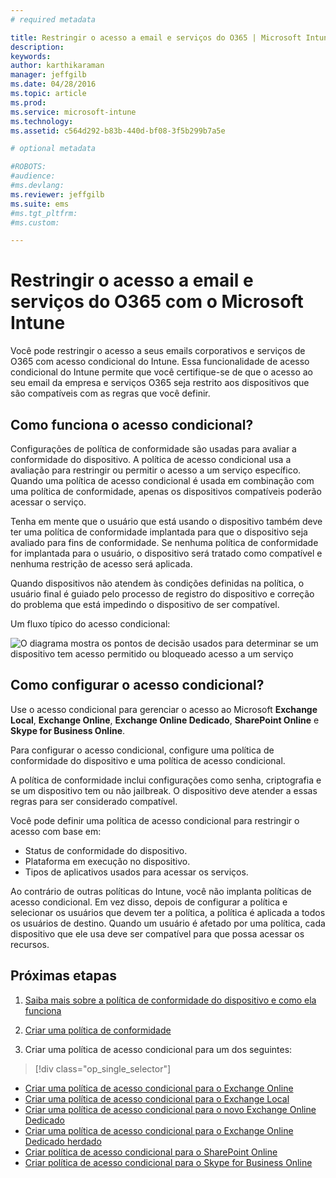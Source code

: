 ```yaml
---
# required metadata

title: Restringir o acesso a email e serviços do O365 | Microsoft Intune
description:
keywords:
author: karthikaraman
manager: jeffgilb
ms.date: 04/28/2016
ms.topic: article
ms.prod:
ms.service: microsoft-intune
ms.technology:
ms.assetid: c564d292-b83b-440d-bf08-3f5b299b7a5e

# optional metadata

#ROBOTS:
#audience:
#ms.devlang:
ms.reviewer: jeffgilb
ms.suite: ems
#ms.tgt_pltfrm:
#ms.custom:

---
```


# Restringir o acesso a email e serviços do O365 com o Microsoft Intune
Você pode restringir o acesso a seus emails corporativos e serviços de O365 com acesso condicional do Intune. Essa funcionalidade de acesso condicional do Intune permite que você certifique-se de que o acesso ao seu email da empresa e serviços O365 seja restrito aos dispositivos que são compatíveis com as regras que você definir.
## Como funciona o acesso condicional?
Configurações de política de conformidade são usadas para avaliar a conformidade do dispositivo. A política de acesso condicional usa a avaliação para restringir ou permitir o acesso a um serviço específico. Quando uma política de acesso condicional é usada em combinação com uma política de conformidade, apenas os dispositivos compatíveis poderão acessar o serviço.

Tenha em mente que o usuário que está usando o dispositivo também deve ter uma política de conformidade implantada para que o dispositivo seja avaliado para fins de conformidade.
Se nenhuma política de conformidade for implantada para o usuário, o dispositivo será tratado como compatível e nenhuma restrição de acesso será aplicada.

Quando dispositivos não atendem às condições definidas na política, o usuário final é guiado pelo processo de registro do dispositivo e correção do problema que está impedindo o dispositivo de ser compatível.

Um fluxo típico do acesso condicional:

![O diagrama mostra os pontos de decisão usados para determinar se um dispositivo tem acesso permitido ou bloqueado acesso a um serviço](./media/ConditionalAccess4.png)

## Como configurar o acesso condicional?
Use o acesso condicional para gerenciar o acesso ao Microsoft **Exchange Local**, **Exchange Online**, **Exchange Online Dedicado**, **SharePoint Online** e **Skype for Business Online**.

Para configurar o acesso condicional, configure uma política de conformidade do dispositivo e uma política de acesso condicional.

A política de conformidade inclui configurações como senha, criptografia e se um dispositivo tem ou não jailbreak. O dispositivo deve atender a essas regras para ser considerado compatível.

Você pode definir uma política de acesso condicional para restringir o acesso com base em:
- Status de conformidade do dispositivo.
- Plataforma em execução no dispositivo.
- Tipos de aplicativos usados para acessar os serviços.

Ao contrário de outras políticas do Intune, você não implanta políticas de acesso condicional. Em vez disso, depois de configurar a política e selecionar os usuários que devem ter a política, a política é aplicada a todos os usuários de destino. Quando um usuário é afetado por uma política, cada dispositivo que ele usa deve ser compatível para que possa acessar os recursos.


## Próximas etapas
1. [Saiba mais sobre a política de conformidade do dispositivo e como ela funciona ](introduction-to-device-compliance-policies-in-microsoft-intune.md)

2. [Criar uma política de conformidade](create-a-device-compliance-policy-in-microsoft-intune.md)

2.  Criar uma política de acesso condicional para um dos seguintes:
> [!div class="op_single_selector"]
  - [Criar uma política de acesso condicional para o Exchange Online](restrict-access-to-exchange-online-with-microsoft-intune.md)
  - [Criar uma política de acesso condicional para o Exchange Local](restrict-access-to-exchange-onpremises-with-microsoft-intune.md)
  - [Criar uma política de acesso condicional para o novo Exchange Online Dedicado](restrict-access-to-exchange-online-with-microsoft-intune.md)
  - [Criar uma política de acesso condicional para o Exchange Online Dedicado herdado](restrict-access-to-exchange-onpremises-with-microsoft-intune.md)
  - [Criar política de acesso condicional para o SharePoint Online](restrict-access-to-sharepoint-online-with-microsoft-intune.md)
  - [Criar política de acesso condicional para o Skype for Business Online](restrict-access-to-skype-for-business-online-with-microsoft-intune.md)


<!--HONumber=May16_HO1-->


